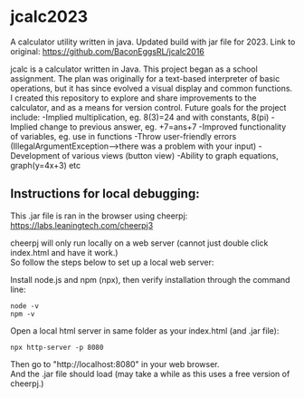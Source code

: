 # jcalc2023
 A calculator utility written in java. Updated build with jar file for 2023.
 Link to original: https://github.com/BaconEggsRL/jcalc2016

jcalc is a calculator written in Java. This project began as a school assignment. The plan was originally for a text-based interpreter of basic operations, but it has since evolved a visual display and common functions. I created this repository to explore and share improvements to the calculator, and as a means for version control. Future goals for the project include: -Implied multiplication, eg. 8(3)=24 and with constants, 8(pi) -Implied change to previous answer, eg. +7=ans+7 -Improved functionality of variables, eg. use in functions -Throw user-friendly errors (IllegalArgumentException-->there was a problem with your input) -Development of various views (button view) -Ability to graph equations, graph(y=4x+3) etc


## Instructions for local debugging:
This .jar file is ran in the browser using cheerpj:
https://labs.leaningtech.com/cheerpj3

cheerpj will only run locally on a web server (cannot just double click index.html and have it work.)\
So follow the steps below to set up a local web server:

Install node.js and npm (npx), then verify installation through the command line:

```
node -v
npm -v
```

Open a local html server in same folder as your index.html (and .jar file):

```
npx http-server -p 8080
```

Then go to "http://localhost:8080" in your web browser.\
And the .jar file should load (may take a while as this uses a free version of cheerpj.)
